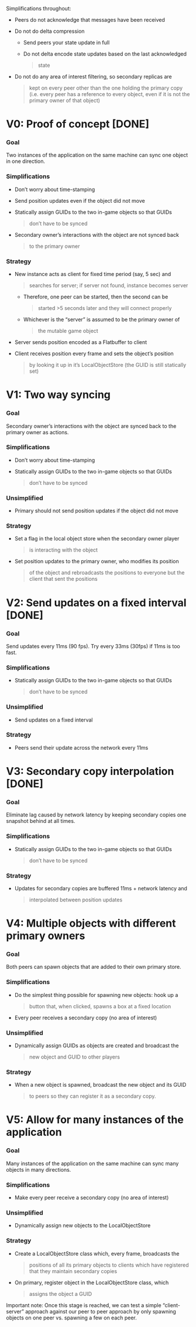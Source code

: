 Simplifications throughout:

-   Peers do not acknowledge that messages have been received

-   Do not do delta compression

    -   Send peers your state update in full

    -   Do not delta encode state updates based on the last acknowledged
        > state

-   Do not do any area of interest filtering, so secondary replicas are
    > kept on every peer other than the one holding the primary copy
    > (i.e. every peer has a reference to every object, even if it is
    > not the primary owner of that object)

V0: Proof of concept \[DONE\]
=============================

### Goal

Two instances of the application on the same machine can sync one object
in one direction.

### Simplifications

-   Don’t worry about time-stamping

-   Send position updates even if the object did not move

-   Statically assign GUIDs to the two in-game objects so that GUIDs
    > don’t have to be synced

-   Secondary owner’s interactions with the object are not synced back
    > to the primary owner

### Strategy

-   New instance acts as client for fixed time period (say, 5 sec) and
    > searches for server; if server not found, instance becomes server

    -   Therefore, one peer can be started, then the second can be
        > started &gt;5 seconds later and they will connect properly

    -   Whichever is the “server” is assumed to be the primary owner of
        > the mutable game object

-   Server sends position encoded as a Flatbuffer to client

-   Client receives position every frame and sets the object’s position
    > by looking it up in it’s LocalObjectStore (the GUID is still
    > statically set)

V1: Two way syncing
===================

### Goal

Secondary owner’s interactions with the object are synced back to the
primary owner as actions.

### Simplifications

-   Don’t worry about time-stamping

-   Statically assign GUIDs to the two in-game objects so that GUIDs
    > don’t have to be synced

### Unsimplified

-   Primary should not send position updates if the object did not move

### Strategy

-   Set a flag in the local object store when the secondary owner player
    > is interacting with the object

-   Set position updates to the primary owner, who modifies its position
    > of the object and rebroadcasts the positions to everyone but the
    > client that sent the positions

V2: Send updates on a fixed interval \[DONE\]
=============================================

### Goal

Send updates every 11ms (90 fps). Try every 33ms (30fps) if 11ms is too
fast.

### Simplifications

-   Statically assign GUIDs to the two in-game objects so that GUIDs
    > don’t have to be synced

### Unsimplified

-   Send updates on a fixed interval

### Strategy

-   Peers send their update across the network every 11ms

V3: Secondary copy interpolation \[DONE\]
=========================================

### Goal

Eliminate lag caused by network latency by keeping secondary copies one
snapshot behind at all times.

### Simplifications

-   Statically assign GUIDs to the two in-game objects so that GUIDs
    > don’t have to be synced

### Strategy

-   Updates for secondary copies are buffered 11ms + network latency and
    > interpolated between position updates

V4: Multiple objects with different primary owners
==================================================

### Goal

Both peers can spawn objects that are added to their own primary store.

### Simplifications

-   Do the simplest thing possible for spawning new objects: hook up a
    > button that, when clicked, spawns a box at a fixed location

-   Every peer receives a secondary copy (no area of interest)

### Unsimplified

-   Dynamically assign GUIDs as objects are created and broadcast the
    > new object and GUID to other players

### Strategy

-   When a new object is spawned, broadcast the new object and its GUID
    > to peers so they can register it as a secondary copy.

V5: Allow for many instances of the application
===============================================

### Goal

Many instances of the application on the same machine can sync many
objects in many directions.

### Simplifications

-   Make every peer receive a secondary copy (no area of interest)

### Unsimplified

-   Dynamically assign new objects to the LocalObjectStore

### Strategy

-   Create a LocalObjectStore class which, every frame, broadcasts the
    > positions of all its primary objects to clients which have
    > registered that they maintain secondary copies

-   On primary, register object in the LocalObjectStore class, which
    > assigns the object a GUID

Important note: Once this stage is reached, we can test a simple
“client-server” approach against our peer to peer approach by only
spawning objects on one peer vs. spawning a few on each peer.
